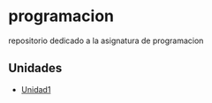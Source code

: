 # programacion
repositorio dedicado a la asignatura de programacion

## Unidades
- [Unidad1](unidad-1)
